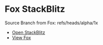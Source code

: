 # Fox StackBlitz

Source Branch from Fox: refs/heads/alpha/1x

- [Open StackBlitz](https://stackblitz.com/github/assecosolutions/fox-stackblitz/tree/eb647e2b794253d87038bb3477cd50a9058cf4d6?terminal=start)
- [View Fox](https://github.com/assecosolutions/fox/tree/775f848e313b3811a0ae628206a26f2e0e4fc031)
